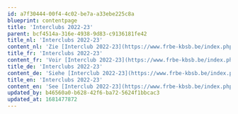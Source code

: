```yaml
---
id: a7f30444-00f4-4c02-be7a-a33ebe225c8a
blueprint: contentpage
title: 'Interclubs 2022-23'
parent: bcf4514a-316e-4938-9d83-c9136181fe42
title_nl: 'Interclubs 2022-23'
content_nl: 'Zie [Interclub 2022-23](https://www.frbe-kbsb.be/index.php/interclubs/2022-2023)'
title_fr: 'Interclubs 2022-23'
content_fr: 'Voir [Interclub 2022-23](https://www.frbe-kbsb.be/index.php/interclubs/2022-2023)'
title_de: 'Interclubs 2022-23'
content_de: 'Siehe [Interclub 2022-23](https://www.frbe-kbsb.be/index.php/interclubs/2022-2023)'
title_en: 'Interclubs 2022-23'
content_en: 'See [Interclub 2022-23](https://www.frbe-kbsb.be/index.php/interclubs/2022-2023)'
updated_by: b46560a0-b628-42f6-ba72-5624f1bbcac3
updated_at: 1681477872
---
```

